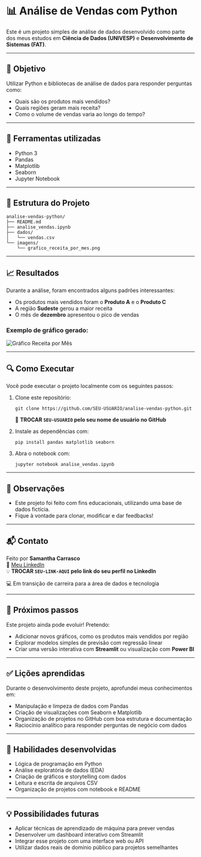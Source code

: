 # 📊 Análise de Vendas com Python

Este é um projeto simples de análise de dados desenvolvido como parte dos meus estudos em **Ciência de Dados (UNIVESP)** e **Desenvolvimento de Sistemas (FAT)**.

---

## 🎯 Objetivo

Utilizar Python e bibliotecas de análise de dados para responder perguntas como:

- Quais são os produtos mais vendidos?
- Quais regiões geram mais receita?
- Como o volume de vendas varia ao longo do tempo?

---

## 🧰 Ferramentas utilizadas

- Python 3
- Pandas
- Matplotlib
- Seaborn
- Jupyter Notebook

---

## 📁 Estrutura do Projeto

```
analise-vendas-python/
├── README.md
├── analise_vendas.ipynb
├── dados/
│   └── vendas.csv
└── imagens/
    └── grafico_receita_por_mes.png
```

---

## 📈 Resultados

Durante a análise, foram encontrados alguns padrões interessantes:

- Os produtos mais vendidos foram o **Produto A** e o **Produto C**
- A região **Sudeste** gerou a maior receita
- O mês de **dezembro** apresentou o pico de vendas

### Exemplo de gráfico gerado:

![Gráfico Receita por Mês](imagens/grafico_receita_por_mes.png)

---

## 🔍 Como Executar

Você pode executar o projeto localmente com os seguintes passos:

1. Clone este repositório:
   ```
   git clone https://github.com/SEU-USUARIO/analise-vendas-python.git
   ```
   🔁 **TROCAR `SEU-USUARIO` pelo seu nome de usuário no GitHub**

2. Instale as dependências com:
   ```
   pip install pandas matplotlib seaborn
   ```

3. Abra o notebook com:
   ```
   jupyter notebook analise_vendas.ipynb
   ```

---

## 📝 Observações

- Este projeto foi feito com fins educacionais, utilizando uma base de dados fictícia.
- Fique à vontade para clonar, modificar e dar feedbacks!

---

## 📬 Contato

Feito por **Samantha Carrasco**  
🔗 [Meu LinkedIn](https://www.linkedin.com/in/SEU-LINK-AQUI)  
💡 **TROCAR `SEU-LINK-AQUI` pelo link do seu perfil no LinkedIn**

💻 Em transição de carreira para a área de dados e tecnologia

---

## 🌱 Próximos passos

Este projeto ainda pode evoluir! Pretendo:

- Adicionar novos gráficos, como os produtos mais vendidos por região
- Explorar modelos simples de previsão com regressão linear
- Criar uma versão interativa com **Streamlit** ou visualização com **Power BI**

---

## ✅ Lições aprendidas

Durante o desenvolvimento deste projeto, aprofundei meus conhecimentos em:

- Manipulação e limpeza de dados com Pandas
- Criação de visualizações com Seaborn e Matplotlib
- Organização de projetos no GitHub com boa estrutura e documentação
- Raciocínio analítico para responder perguntas de negócio com dados

---

## 🧩 Habilidades desenvolvidas

- Lógica de programação em Python
- Análise exploratória de dados (EDA)
- Criação de gráficos e storytelling com dados
- Leitura e escrita de arquivos CSV
- Organização de projetos com notebook e README

---

## 💡 Possibilidades futuras

- Aplicar técnicas de aprendizado de máquina para prever vendas
- Desenvolver um dashboard interativo com Streamlit
- Integrar esse projeto com uma interface web ou API
- Utilizar dados reais de domínio público para projetos semelhantes
